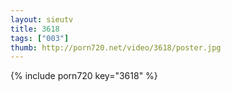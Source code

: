 ```yaml
--- 
layout: sieutv
title: 3618
tags: ["003"]
thumb: http://porn720.net/video/3618/poster.jpg
---
```

{% include porn720 key="3618" %} 
